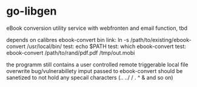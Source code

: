# go-libgen
eBook conversion utility service with webfronten and email function, tbd

depends on calibres ebook-convert bin
link: ln -s /path/to/existing/ebook-convert /usr/local/bin/
test: echo $PATH
test: which ebook-convert
test: ebook-convert /path/to/rand/pdf.pdf /tmp/out.mobi


the programm still contains a user controlled remote triggerable local file overwrite bug/vulnerabillety
imput passed to ebook-convert should be sanetized to not hold any specail characters (.. ../ / . ^ &    and so on)



